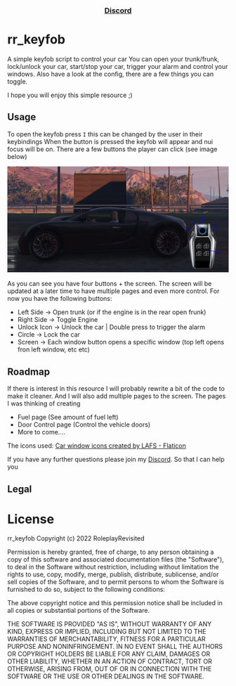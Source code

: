 <div align='center'><h3><a href="https://discord.gg/RsWzxwtAY3">Discord</a></h3></div>

# rr_keyfob
A simple keyfob script to control your car
You can open your trunk/frunk, lock/unlock your car, start/stop your car, trigger your alarm and control your windows.
Also have a look at the config, there are a few things you can toggle.

I hope you will enjoy this simple resource ;)

## Usage
To open the keyfob press `I` this can be changed by the user in their keybindings
When the button is pressed the keyfob will appear and nui focus will be on. 
There are a few buttons the player can click (see image below)

![all the buttons](keyfob-showcase.png)

As you can see you have four buttons + the screen. The screen will be updated at a later time to have multiple pages and even more control.
For now you have the following buttons:

- Left Side -> Open trunk (or if the engine is in the rear open frunk)
- Right Side -> Toggle Engine
- Unlock Icon -> Unlock the car | Double press to trigger the alarm
- Circle -> Lock the car
- Screen -> Each window button opens a specific window (top left opens fron left window, etc etc)

## Roadmap
If there is interest in this resource I will probably rewrite a bit of the code to make it cleaner. 
And I will also add multiple pages to the screen. The pages I was thinking of creating
- Fuel page (See amount of fuel left)
- Door Control page (Control the vehicle doors)
- More to come....


The icons used:
[Car window icons created by LAFS - Flaticon](https://www.flaticon.com/free-icons/car-window)

If you have any further questions please join my <a href="https://discord.gg/RsWzxwtAY3">Discord</a>. So that I can help you

## Legal

# License
rr_keyfob 
Copyright (c) 2022 RoleplayRevisited

Permission is hereby granted, free of charge, to any person obtaining a copy
of this software and associated documentation files (the "Software"), to deal
in the Software without restriction, including without limitation the rights
to use, copy, modify, merge, publish, distribute, sublicense, and/or sell
copies of the Software, and to permit persons to whom the Software is
furnished to do so, subject to the following conditions:

The above copyright notice and this permission notice shall be included in all
copies or substantial portions of the Software.

THE SOFTWARE IS PROVIDED "AS IS", WITHOUT WARRANTY OF ANY KIND, EXPRESS OR
IMPLIED, INCLUDING BUT NOT LIMITED TO THE WARRANTIES OF MERCHANTABILITY,
FITNESS FOR A PARTICULAR PURPOSE AND NONINFRINGEMENT. IN NO EVENT SHALL THE
AUTHORS OR COPYRIGHT HOLDERS BE LIABLE FOR ANY CLAIM, DAMAGES OR OTHER
LIABILITY, WHETHER IN AN ACTION OF CONTRACT, TORT OR OTHERWISE, ARISING FROM,
OUT OF OR IN CONNECTION WITH THE SOFTWARE OR THE USE OR OTHER DEALINGS IN THE
SOFTWARE.

